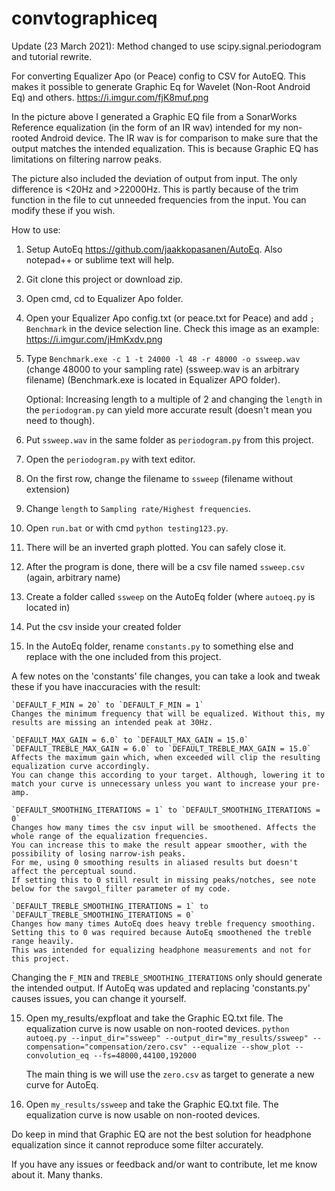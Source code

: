 # convtographiceq
Update (23 March 2021): Method changed to use scipy.signal.periodogram and tutorial rewrite.

For converting Equalizer Apo (or Peace) config to CSV for AutoEQ. This makes it possible to generate Graphic Eq for Wavelet (Non-Root Android Eq) and others.
https://i.imgur.com/fjK8muf.png

In the picture above I generated a Graphic EQ file from a SonarWorks Reference equalization (in the form of an IR wav) intended for my non-rooted Android device. The IR wav is for comparison to make sure that the output matches the intended equalization. This is because Graphic EQ has limitations on filtering narrow peaks.

The picture also included the deviation of output from input. The only difference is <20Hz and >22000Hz. This is partly because of the trim function in the file to cut unneeded frequencies from the input. You can modify these if you wish.

How to use:
1. Setup AutoEq https://github.com/jaakkopasanen/AutoEq. Also notepad++ or sublime text will help.
2. Git clone this project or download zip.
3. Open cmd, cd to Equalizer Apo folder.
4. Open your Equalizer Apo config.txt (or peace.txt for Peace) and add `; Benchmark` in the device selection line. Check this image as an example: https://i.imgur.com/jHmKxdv.png

5. Type `Benchmark.exe -c 1 -t 24000 -l 48 -r 48000 -o ssweep.wav` (change 48000 to your sampling rate) (ssweep.wav is an arbitrary filename) (Benchmark.exe is located in Equalizer APO folder). 

	Optional: Increasing length to a multiple of 2 and changing the `length` in the `periodogram.py` can yield more accurate result (doesn't mean you need to though). 

6. Put `ssweep.wav` in the same folder as `periodogram.py` from this project.
7. Open the `periodogram.py` with text editor.
8. On the first row, change the filename to `ssweep` (filename without extension)
9. Change `length` to `Sampling rate/Highest frequencies`.
10. Open `run.bat` or with cmd `python testing123.py`.
11. There will be an inverted graph plotted. You can safely close it.
12. After the program is done, there will be a csv file named `ssweep.csv` (again, arbitrary name)
13. Create a folder called `ssweep` on the AutoEq folder (where `autoeq.py` is located in)
14. Put the csv inside your created folder
15. In the AutoEq folder, rename `constants.py` to something else and replace with the one included from this project.

A few notes on the 'constants' file changes, you can take a look and tweak these if you have inaccuracies with the result:

	`DEFAULT_F_MIN = 20` to `DEFAULT_F_MIN = 1`
	Changes the minimum frequency that will be equalized. Without this, my results are missing an intended peak at 30Hz.
	
	`DEFAULT_MAX_GAIN = 6.0` to `DEFAULT_MAX_GAIN = 15.0`
	`DEFAULT_TREBLE_MAX_GAIN = 6.0` to `DEFAULT_TREBLE_MAX_GAIN = 15.0`
	Affects the maximum gain which, when exceeded will clip the resulting equalization curve accordingly. 
	You can change this according to your target. Although, lowering it to match your curve is unnecessary unless you want to increase your pre-amp.
	
	`DEFAULT_SMOOTHING_ITERATIONS = 1` to `DEFAULT_SMOOTHING_ITERATIONS = 0`
	Changes how many times the csv input will be smoothened. Affects the whole range of the equalization frequencies.
	You can increase this to make the result appear smoother, with the possibility of losing narrow-ish peaks. 
	For me, using 0 smoothing results in aliased results but doesn't affect the perceptual sound. 
	If setting this to 0 still result in missing peaks/notches, see note below for the savgol_filter parameter of my code.
	
	`DEFAULT_TREBLE_SMOOTHING_ITERATIONS = 1` to `DEFAULT_TREBLE_SMOOTHING_ITERATIONS = 0`
	Changes how many times AutoEq does heavy treble frequency smoothing.
	Setting this to 0 was required because AutoEq smoothened the treble range heavily. 
	This was intended for equalizing headphone measurements and not for this project.
	
Changing the `F_MIN` and `TREBLE_SMOOTHING_ITERATIONS` only should generate the intended output. If AutoEq was updated and replacing 'constants.py' causes issues, you can change it yourself.

    
15. Open my_results/expfloat and take the Graphic EQ.txt file. The equalization curve is now usable on non-rooted devices.
`python autoeq.py --input_dir="ssweep" --output_dir="my_results/ssweep" --compensation="compensation/zero.csv" --equalize --show_plot --convolution_eq --fs=48000,44100,192000`

	The main thing is we will use the `zero.csv` as target to generate a new curve for AutoEq.
	
16. Open `my_results/ssweep` and take the Graphic EQ.txt file. The equalization curve is now usable on non-rooted devices.


Do keep in mind that Graphic EQ are not the best solution for headphone equalization since it cannot reproduce some filter accurately.

If you have any issues or feedback and/or want to contribute, let me know about it. Many thanks.
